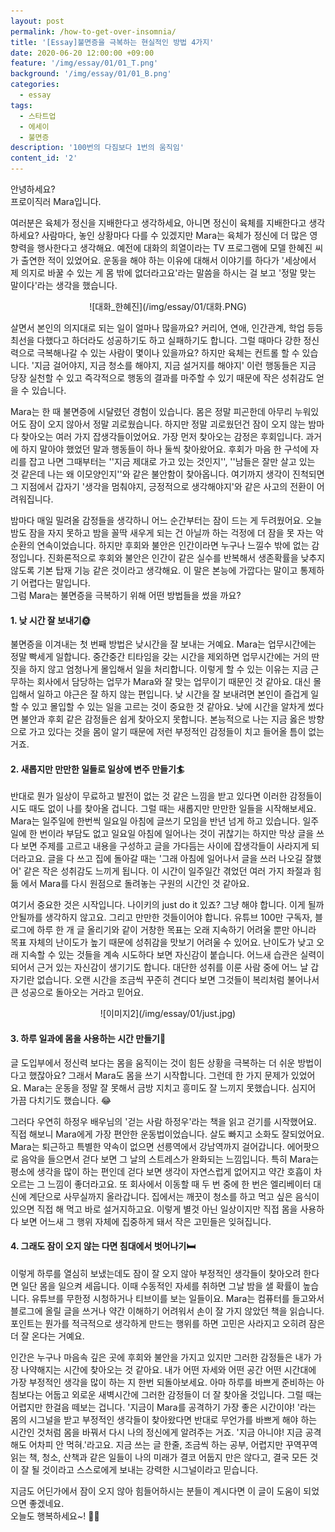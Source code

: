 ```yaml
---
layout: post
permalink: /how-to-get-over-insomnia/
title: '[Essay]불면증을 극복하는 현실적인 방법 4가지'
date: 2020-06-20 12:00:00 +09:00
feature: '/img/essay/01/01_T.png'
background: '/img/essay/01/01_B.png'
categories:
  - essay
tags:
  - 스타트업
  - 에세이
  - 불면증 
description: '100번의 다짐보다 1번의 움직임'
content_id: '2'
---
```


안녕하세요?<br>프로이직러 Mara입니다. 

여러분은 육체가 정신을 지배한다고 생각하세요, 아니면 정신이 육체를 지배한다고 생각하세요? 사람마다, 놓인 상황마다 다를 수 있겠지만 Mara는 육체가 정신에 더 많은 영향력을 행사한다고 생각해요. 예전에 대화의 희열이라는 TV 프로그램에 모델 한혜진 씨가 출연한 적이 있었어요. 운동을 해야 하는 이유에 대해서 이야기를 하다가 '세상에서 제 의지로 바꿀 수 있는 게 몸 밖에 없더라고요'라는 말씀을 하시는 걸 보고 '정말 맞는 말이다'라는 생각을 했습니다. 

<center>![대화_한혜진](/img/essay/01/대화.PNG)</center>

살면서 본인의 의지대로 되는 일이 얼마나 많을까요? 커리어, 연애, 인간관계, 학업 등등 최선을 다했다고 하더라도 성공하기도 하고 실패하기도 합니다. 그럴 때마다 강한 정신력으로 극복해나갈 수 있는 사람이 몇이나 있을까요? 하지만 육체는 컨트롤 할 수 있습니다. '지금 걸어야지, 지금 청소를 해야지, 지금 설거지를 해야지' 이런 행동들은 지금 당장 실천할 수 있고 즉각적으로 행동의 결과를 마주할 수 있기 때문에 작은 성취감도 얻을 수 있습니다.

Mara는 한 때 불면증에 시달렸던 경험이 있습니다. 몸은 정말 피곤한데 아무리 누워있어도 잠이 오지 않아서 정말 괴로웠습니다. 하지만 정말 괴로웠던건 잠이 오지 않는 밤마다 찾아오는 여러 가지 잡생각들이었어요. 가장 먼저 찾아오는 감정은 후회입니다. 과거에 하지 말아야 했었던 말과 행동들이 하나 둘씩 찾아왔어요. 후회가 마음 한 구석에 자리를 잡고 나면 그때부터는 ''지금 제대로 가고 있는 것인지'', ''남들은 잘만 살고 있는 것 같은데 나는 왜 이모양인지''와 같은 불안함이 찾아옵니다. 여기까지 생각이 진척되면 그 지점에서 갑자기 '생각을 멈춰야지, 긍정적으로 생각해야지'와 같은 사고의 전환이 어려워집니다. 

밤마다 매일 밀려올 감정들을 생각하니 어느 순간부터는 잠이 드는 게 두려웠어요. 오늘 밤도 잠을 자지 못하고 밤을 꼴딱 새우게 되는 건 아닐까 하는 걱정에 더 잠을 못 자는 악순환의 연속이었습니다. 하지만 후회와 불안은 인간이라면 누구나 느낄수 밖에 없는 감정입니다. 진화론적으로 후회와 불안은 인간이 같은 실수를 반복해서 생존확률을 낮추지 않도록 기본 탑재 기능 같은 것이라고 생각해요. 이 말은 본능에 가깝다는 말이고 통제하기 어렵다는 말입니다.  
그럼 Mara는 불면증을 극복하기 위해 어떤 방법들을 썼을 까요? 

#### 1. 낮 시간 잘 보내기🌞

불면증을 이겨내는 첫 번째 방법은 낮시간을 잘 보내는 거예요. Mara는 업무시간에는 정말 빡세게 일합니다. 중간중간 티타임을 갖는 시간을 제외하면 업무시간에는 거의 딴짓을 하지 않고 엄청나게 몰입해서 일을 처리합니다. 이렇게 할 수 있는 이유는 지금 근무하는 회사에서 담당하는 업무가 Mara와 잘 맞는 업무이기 때문인 것 같아요. 대신 몰입해서 일하고 야근은 잘 하지 않는 편입니다. 낮 시간을 잘 보내려면 본인이 즐겁게 일할 수 있고 몰입할 수 있는 일을 고르는 것이 중요한 것 같아요. 낮에 시간을 알차게 썼다면 불안과 후회 같은 감정들은 쉽게 찾아오지 못합니다. 본능적으로 나는 지금 옳은 방향으로 가고 있다는 것을 몸이 알기 때문에 저런 부정적인 감정들이 치고 들어올 틈이 없는 거죠. 

#### 2. 새롭지만 만만한 일들로 일상에 변주 만들기🏄

반대로 뭔가 일상이 무료하고 발전이 없는 것 같은 느낌을 받고 있다면 이러한 감정들이 시도 때도 없이 나를 찾아올 겁니다. 그럴 때는 새롭지만 만만한 일들을 시작해보세요. Mara는 일주일에 한번씩 일요일 아침에 글쓰기 모임을 반년 넘게 하고 있습니다. 일주일에 한 번이라 부담도 없고 일요일 아침에 일어나는 것이 귀찮기는 하지만 막상 글을 쓰다 보면 주제를 고르고 내용을 구성하고 글을 가다듬는 사이에 잡생각들이 사라지게 되더라고요. 글을 다 쓰고 집에 돌아갈 때는 '그래 아침에 일어나서 글을 쓰러 나오길 잘했어' 같은 작은 성취감도 느끼게 됩니다. 이 시간이 일주일간 겪었던 여러 가지 좌절과 힘듦 에서 Mara를 다시 원점으로 돌려놓는 구원의 시간인 것 같아요. 

여기서 중요한 것은 시작입니다. 나이키의 just do it 있죠? 그냥 해야 합니다. 이게 될까 안될까를 생각하지 않고요. 그리고 만만한 것들이어야 합니다. 유튜브 100만 구독자, 블로그에 하루 한 개 글 올리기와 같이 거창한 목표는 오래 지속하기 어려울 뿐만 아니라 목표 자체의 난이도가 높기 때문에 성취감을 맛보기 어려울 수 있어요. 난이도가 낮고 오래 지속할 수 있는 것들을 계속 시도하다 보면 자신감이 붙습니다. 어느새 습관은 실력이 되어서 근거 있는 자신감이 생기기도 합니다. 대단한 성취를 이룬 사람 중에 어느 날 갑자기란 없습니다. 오랜 시간을 조금씩 꾸준히 견디다 보면 그것들이 복리처럼 불어나서 큰 성공으로 돌아오는 거라고 믿어요.

<center>![이미지2](/img/essay/01/just.jpg)</center>

#### 3. 하루 일과에 몸을 사용하는 시간 만들기🏃

글 도입부에서 정신력 보다는 몸을 움직이는 것이 힘든 상황을 극복하는 더 쉬운 방법이다고 했잖아요? 그래서 Mara도 몸을 쓰기 시작합니다. 그런데 한 가지 문제가 있었어요. Mara는 운동을 정말 잘 못해서 금방 지치고 흥미도 잘 느끼지 못했습니다. 심지어 가끔 다치기도 했습니다. 😂

그러다 우연히 하정우 배우님의 '걷는 사람 하정우'라는 책을 읽고 걷기를 시작했어요. 직접 해보니 Mara에게 가장 편안한 운동법이었습니다. 살도 빠지고 소화도 잘되었어요. Mara는 퇴근하고 특별한 약속이 없으면 선릉역에서 강남역까지 걸어갑니다. 에어팟으로 음악을 들으면서 걷다 보면 그 날의 스트레스가 완화되는 느낌입니다. 특히 Mara는 평소에 생각을 많이 하는 편인데 걷다 보면 생각이 자연스럽게 없어지고 약간 호흡이 차오르는 그 느낌이 좋더라고요. 또 회사에서 이동할 때 두 번 중에 한 번은 엘리베이터 대신에 계단으로 사무실까지 올라갑니다. 집에서는 깨끗이 청소를 하고 먹고 싶은 음식이 있으면 직접 해 먹고 바로 설거지하고요. 이렇게 별것 아닌 일상이지만 직접 몸을 사용하다 보면 어느새 그 행위 자체에 집중하게 돼서 작은 고민들은 잊혀집니다. 

#### 4. 그래도 잠이 오지 않는 다면 침대에서 벗어나기🛏️

이렇게 하루를 열심히 보냈는데도 잠이 잘 오지 않아 부정적인 생각들이 찾아오려 한다면 일단 몸을 일으켜 세웁니다. 이때 수동적인 자세를 취하면 그날 밤을 샐 확률이 높습니다. 유튜브를 무한정 시청하거나 티브이를 보는 일들이요. Mara는 컴퓨터를 들고와서 블로그에 올릴 글을 쓰거나 약간 이해하기 어려워서 손이 잘 가지 않았던 책을 읽습니다. 포인트는 뭔가를 적극적으로 생각하게 만드는 행위를 하면 고민은 사라지고 오히려 잠은 더 잘 온다는 거예요. 

인간은 누구나 마음속 깊은 곳에 후회와 불안을 가지고 있지만 그러한 감정들은 내가 가장 나약해지는 시간에 찾아오는 것 같아요. 내가 어떤 자세와 어떤 공간 어떤 시간대에 가장 부정적인 생각을 많이 하는 지 한번 되돌아보세요. 아마 하루를 바쁘게 준비하는 아침보다는 어둡고 외로운 새벽시간에 그러한 감정들이 더 잘 찾아올 것입니다. 그럴 때는 어렵지만 한걸음 떼보는 겁니다. '지금이 Mara를 공격하기 가장 좋은 시간이야! '라는 몸의 시그널을 받고 부정적인 생각들이 찾아왔다면 반대로 무언가를 바쁘게 해야 하는 시간인 것처럼 몸을 바꿔서 다시 나의 정신에게 알려주는 거죠. '지금 아니야! 지금 공격해도 어차피 안 먹혀.'라고요. 지금 쓰는 글 한줄, 조금씩 하는 공부, 어렵지만 꾸역꾸역 읽는 책, 청소, 산책과 같은 일들이 나의 미래가 결코 어둡지 만은 않다고, 결국 모든 것이 잘 될 것이라고 스스로에게 보내는 강력한 시그널이라고 믿습니다. 

지금도 어딘가에서 잠이 오지 않아 힘들어하시는 분들이 계시다면 이 글이 도움이 되었으면 좋겠네요.<br>
오늘도 행복하세요~! 🙋‍♀️ 
